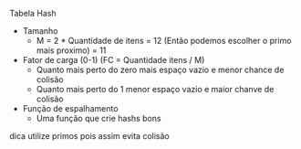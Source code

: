 Tabela Hash

- Tamanho
    - M = 2 * Quantidade de itens = 12 (Então podemos escolher o primo mais proximo) = 11
- Fator de carga (0-1) (FC = Quantidade itens / M)
    - Quanto mais perto do zero mais espaço vazio e menor chance de colisão
    - Quanto mais perto do 1 menor espaço vazio e maior chanve de colisão
- Função de espalhamento
    - Uma função que crie hashs bons

dica utilize primos pois assim evita colisão